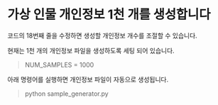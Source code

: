 # 가상 인물 개인정보 1천 개를 생성합니다

코드의 18번째 줄을 수정하면 생성할 개인정보 개수를 조절할 수 있습니다.

현재는 1천 개의 개인정보 파일을 생성하도록 세팅 되어 있습니다. 
> NUM_SAMPLES = 1000


아래 명령어를 실행하면 개인정보 파일이 자동으로 생성됩니다.
> python sample_generator.py
